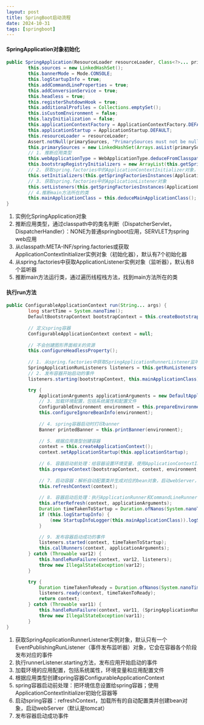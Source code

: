 ```yaml
---
layout: post
title: SpringBoot启动流程
date: 2024-10-31
tags: [springboot]
---
```


#### SpringApplication对象初始化
```java
public SpringApplication(ResourceLoader resourceLoader, Class<?>... primarySources) {
        this.sources = new LinkedHashSet();
        this.bannerMode = Mode.CONSOLE;
        this.logStartupInfo = true;
        this.addCommandLineProperties = true;
        this.addConversionService = true;
        this.headless = true;
        this.registerShutdownHook = true;
        this.additionalProfiles = Collections.emptySet();
        this.isCustomEnvironment = false;
        this.lazyInitialization = false;
        this.applicationContextFactory = ApplicationContextFactory.DEFAULT;
        this.applicationStartup = ApplicationStartup.DEFAULT;
        this.resourceLoader = resourceLoader;
        Assert.notNull(primarySources, "PrimarySources must not be null");
        this.primarySources = new LinkedHashSet(Arrays.asList(primarySources));
        // 1. 推断应用类型
        this.webApplicationType = WebApplicationType.deduceFromClasspath();
        this.bootstrapRegistryInitializers = new ArrayList(this.getSpringFactoriesInstances(BootstrapRegistryInitializer.class));
        // 2. 获取spring.factories中的ApplicationContextInitializer对象，为初始化器
        this.setInitializers(this.getSpringFactoriesInstances(ApplicationContextInitializer.class));
        // 3. 获取spring.factories中的ApplicationListener对象
        this.setListeners(this.getSpringFactoriesInstances(ApplicationListener.class));
        // 4.推断main方法所在的类
        this.mainApplicationClass = this.deduceMainApplicationClass();
}
```
1. 实例化SpringApplication对象
2. 推断应用类型，通过classpath中的类名判断（DispatcherServlet， DispatcherHandler）：NONE为普通springboot应用，SERVLET为spring web应用
3. 从classpath:META-INF/spring.factories或获取ApplicationContextInitializer实例对象（初始化器），默认有7个初始化器
4. 从spring.factories中获取ApplicationListener实例对象（监听器），默认有8个监听器
5. 推断main方法运行类，通过遍历线程栈方法，找到main方法所在的类

#### 执行run方法
```java
public ConfigurableApplicationContext run(String... args) {
        long startTime = System.nanoTime();
        DefaultBootstrapContext bootstrapContext = this.createBootstrapContext();
        
        // 定义spring容器
        ConfigurableApplicationContext context = null;
        
        // 不会创建图形界面相关的资源
        this.configureHeadlessProperty();
        
        // 1. 从spring.factories中获取SpringApplicationRunnerListener监听器EventPublishingRunListener，它会在容器各个阶段发布对应事件
        SpringApplicationRunListeners listeners = this.getRunListeners(args);
        // 2. 发布容器开始启动的事件
        listeners.starting(bootstrapContext, this.mainApplicationClass);

        try {
            ApplicationArguments applicationArguments = new DefaultApplicationArguments(args);
            // 3. 加载环境配置，包括系统属性和配置文件
            ConfigurableEnvironment environment = this.prepareEnvironment(listeners, bootstrapContext, applicationArguments);
            this.configureIgnoreBeanInfo(environment);
            
            // 4. spring容器启动时打印banner
            Banner printedBanner = this.printBanner(environment);
            
            // 5. 根据应用类型创建容器
            context = this.createApplicationContext();
            context.setApplicationStartup(this.applicationStartup);
            
            // 6. 容器启动前处理：给容器设置环境变量，使用ApplicationContextInitializer初始化容器
            this.prepareContext(bootstrapContext, context, environment, listeners, applicationArguments, printedBanner);
            
            // 7. 启动容器：解析自动配置类并生成对应的bean对象，启动webServer，默认为tomcat
            this.refreshContext(context);
            
            // 8. 容器启动后处理：执行ApplicationRunner和CommandLineRunner
            this.afterRefresh(context, applicationArguments);
            Duration timeTakenToStartup = Duration.ofNanos(System.nanoTime() - startTime);
            if (this.logStartupInfo) {
                (new StartupInfoLogger(this.mainApplicationClass)).logStarted(this.getApplicationLog(), timeTakenToStartup);
            }

            // 9. 发布容器启动成功的事件
            listeners.started(context, timeTakenToStartup);
            this.callRunners(context, applicationArguments);
        } catch (Throwable var12) {
            this.handleRunFailure(context, var12, listeners);
            throw new IllegalStateException(var12);
        }

        try {
            Duration timeTakenToReady = Duration.ofNanos(System.nanoTime() - startTime);
            listeners.ready(context, timeTakenToReady);
            return context;
        } catch (Throwable var11) {
            this.handleRunFailure(context, var11, (SpringApplicationRunListeners)null);
            throw new IllegalStateException(var11);
        }
}
```
1. 获取SpringApplicationRunnerListener实例对象，默认只有一个EventPublishingRunListener（事件发布监听器）对象，它会在容器各个阶段发布对应的事件
2. 执行runnerListener.starting方法，发布应用开始启动的事件
3. 加载环境的应用配置，包括系统属性，环境变量和应用配置文件
4. 根据应用类型创建spring容器ConfigurableApplicationContext
5. spring容器启动前处理：把环境信息设置给spring容器；使用ApplicationContextInitializer初始化容器等 
6. 启动spring容器：refreshContext，加载所有的自动配置类并创建bean对象，启动webServer（默认是tomcat）
7. 发布容器启动成功事件

